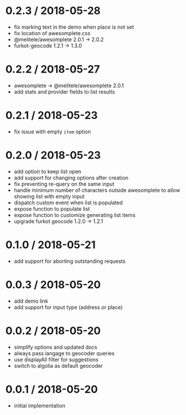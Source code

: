 
0.2.3 / 2018-05-28
==================

 * fix marking text in the demo when place is not set
 * fix location of awesomplete.css
 * @melitele/awesomplete 2.0.1 -> 2.0.2
 * furkot-geocode 1.2.1 -> 1.3.0

0.2.2 / 2018-05-27
==================

 * awesomplete -> @melitele/awesomplete 2.0.1
 * add stats and provider fields to list results

0.2.1 / 2018-05-23
==================

 * fix issue with empty `item` option

0.2.0 / 2018-05-23
==================

 * add option to keep list open
 * add support for changing options after creation
 * fix preventing re-query on the same input
 * handle minimum number of characters outside awesomplete to allow showing list with empty input
 * dispatch custom event when list is populated
 * expose function to populate list
 * expose function to customize generating list items
 * upgrade furkot geocode 1.2.0 -> 1.2.1

0.1.0 / 2018-05-21
==================

 * add support for aborting outstanding requests

0.0.3 / 2018-05-20
==================

 * add demo link
 * add support for input type (address or place)

0.0.2 / 2018-05-20
==================

 * simplify options and updated docs
 * always pass langage to geocoder queries
 * use displayAll filter for suggestions
 * switch to algolia as default geocoder

0.0.1 / 2018-05-20
==================

 * initial implementation

